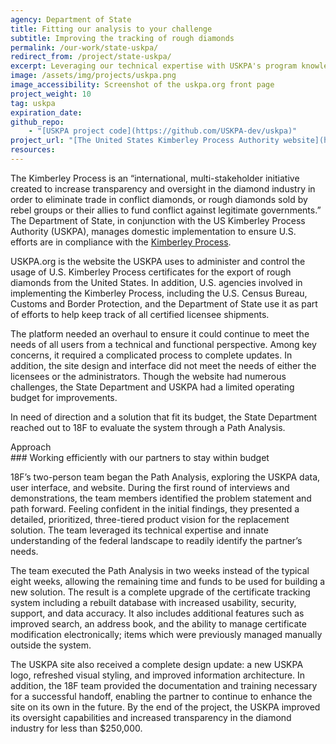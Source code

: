 ```yaml
---
agency: Department of State
title: Fitting our analysis to your challenge
subtitle: Improving the tracking of rough diamonds
permalink: /our-work/state-uskpa/
redirect_from: /project/state-uskpa/
excerpt: Leveraging our technical expertise with USKPA's program knowledge to improve the tracking of rough diamonds
image: /assets/img/projects/uskpa.png
image_accessibility: Screenshot of the uskpa.org front page
project_weight: 10
tag: uskpa
expiration_date:
github_repo:
    - "[USKPA project code](https://github.com/USKPA-dev/uskpa)"
project_url: "[The United States Kimberley Process Authority website](https://www.uskpa.org/)"
resources:
---
```


The Kimberley Process is an “international, multi-stakeholder initiative created to increase transparency and oversight in the diamond industry in order to eliminate trade in conflict diamonds, or rough diamonds sold by rebel groups or their allies to fund conflict against legitimate governments.” The Department of State, in conjunction with the US Kimberley Process Authority (USKPA), manages domestic implementation to
ensure U.S. efforts are in compliance with the [Kimberley Process](https://www.state.gov/e/eb/tfs/tfc/diamonds/index.htm).

USKPA.org is the website the USKPA uses to administer and control the usage of U.S. Kimberley Process certificates for the export of rough diamonds from the United States. In addition, U.S. agencies involved in implementing the Kimberley Process, including the U.S. Census Bureau, Customs and Border Protection, and the Department of State use it as part of efforts to help keep track of all certified licensee shipments.

The platform needed an overhaul to ensure it could continue to meet the needs of all users from a technical and functional perspective. Among key concerns, it required a complicated process to complete updates. In addition, the site design and interface did not meet the needs of either the licensees or the administrators. Though the website had numerous challenges, the State Department and USKPA had a limited operating budget for improvements.

In need of direction and a solution that fit its budget, the State Department reached out to 18F to evaluate the system through a Path Analysis.

<div class="case-study-preheader margin-top-6">Approach</div>
### Working efficiently with our partners to stay within budget

18F’s two-person team began the Path Analysis, exploring the USKPA data, user interface, and website. During the first round of interviews and demonstrations, the team members identified the problem statement and path forward. Feeling confident in the initial findings, they presented a detailed, prioritized, three-tiered product vision for the replacement solution. The team leveraged its technical expertise and innate understanding of the federal landscape to readily identify the partner’s needs.

The team executed the Path Analysis in two weeks instead of the typical eight weeks, allowing the remaining time and funds to be used for building a new solution. The result is a complete upgrade of the certificate tracking system including a rebuilt database with increased usability, security, support, and data accuracy. It also includes additional features such as improved search, an address book, and the ability to manage certificate modification electronically; items which were previously managed manually outside the system.

The USKPA site also received a complete design update: a new USKPA logo, refreshed visual styling, and improved information architecture. In addition, the 18F team provided the documentation and training necessary for a successful handoff, enabling the partner to continue to enhance the site on its own in the future. By the end of the project, the USKPA improved its oversight capabilities and increased transparency in the diamond industry for less than $250,000.
